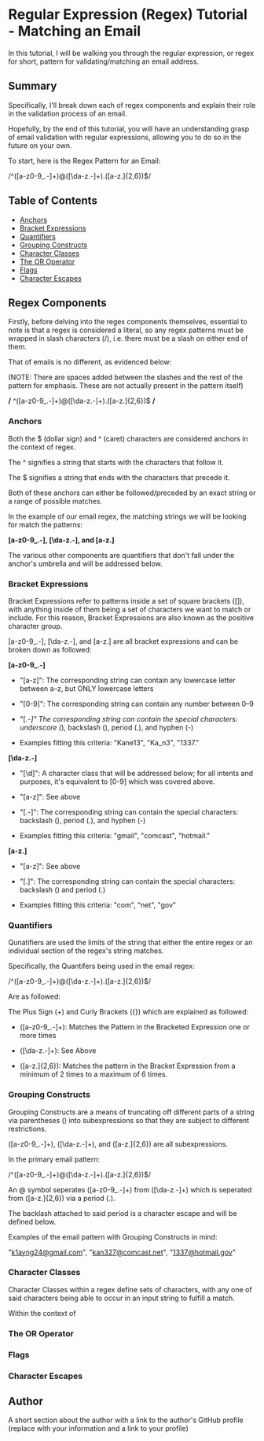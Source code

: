 # Regular Expression (Regex) Tutorial - Matching an Email

In this tutorial, I will be walking you through the regular expression, or regex for short, pattern for validating/matching an email address.

## Summary

Specifically, I'll break down each of regex components and explain their role in the validation process of an email. 

Hopefully, by the end of this tutorial, you will have an understanding grasp of email validation with regular expressions, allowing you to do so in the future on your own.

To start, here is the Regex Pattern for an Email:

/^([a-z0-9_\.-]+)@([\da-z\.-]+)\.([a-z\.]{2,6})$/

## Table of Contents

- [Anchors](#anchors)
- [Bracket Expressions](#bracket-expressions)
- [Quantifiers](#quantifiers)
- [Grouping Constructs](#grouping-constructs)
- [Character Classes](#character-classes)
- [The OR Operator](#the-or-operator)
- [Flags](#flags)
- [Character Escapes](#character-escapes)

## Regex Components

Firstly, before delving into the regex components themselves, essential to note is that a regex is considered a literal, so any regex patterns must be wrapped in slash characters (/), i.e. there must be a slash on either end of them.

That of emails is no different, as evidenced below:

(NOTE: There are spaces added between the slashes and the rest of the pattern for emphasis. These are not actually present in the pattern itself)

<b>/</b> ^([a-z0-9_\.-]+)@([\da-z\.-]+)\.([a-z\.]{2,6})$ <b>/</b>

### Anchors

Both the $ (dollar sign) and ^ (caret) characters are considered anchors in the context of regex.

The ^ signifies a string that starts with the characters that follow it.

The $ signifies a string that ends with the characters that precede it. 

Both of these anchors can either be followed/preceded by an exact string or a range of possible matches.

In the example of our email regex, the matching strings we will be looking for match the patterns:

**[a-z0-9_\.-], [\da-z\.-], and [a-z\.]**

The various other components are quantifiers that don't fall under the anchor's umbrella and will be addressed below.

### Bracket Expressions

Bracket Expressions refer to patterns inside a set of square brackets ([]), with anything inside of them being a set of characters we want to match or include. For this reason, Bracket Expressions are also known as the positive character group.

[a-z0-9_\.-], [\da-z\.-], and [a-z\.] are all bracket expressions and can be broken down as followed:

**[a-z0-9_\.-]**

* "[a-z]": The corresponding string can contain any lowercase letter between a–z, but ONLY lowercase letters

* "[0-9]": The corresponding string can contain any number between 0–9

* "[_\.-]" The corresponding string can contain the special characters: underscore (_), backslash (\), period (.), and hyphen (-)

* Examples fitting this criteria: "Kane13", "Ka_n3\", "1337."

**[\da-z\.-]**

* "[\d]": A character class that will be addressed below; for all intents and purposes, it's equivalent to [0-9] which was covered above.

* "[a-z]": See above

* "[\.-]": The corresponding string can contain the special characters: backslash (\), period (.), and hyphen (-)

* Examples fitting this criteria: "gmail", "comcast", "hotmail."

**[a-z\.]**

* "[a-z]": See above

* "[\.]": The corresponding string can contain the special characters: backslash (\) and period (.)

* Examples fitting this criteria: "com", "net", "gov"

### Quantifiers

Qunatifiers are used the limits of the string that either the entire regex or an individual section of the regex's string matches.

Specifically, the Quantifers being used in the email regex:

/^([a-z0-9_\.-]+)@([\da-z\.-]+)\.([a-z\.]{2,6})$/

Are as followed:

The Plus Sign (+) and Curly Brackets ({}) which are explained as followed:

* ([a-z0-9_\.-]+): Matches the Pattern in the Bracketed Expression one or more times

* ([\da-z\.-]+): See Above

* ([a-z\.]{2,6}): Matches the pattern in the Bracket Expression from a minimum of 2 times to a maximum of 6 times.


### Grouping Constructs

Grouping Constructs are a means of truncating off different parts of a string via parentheses () into subexpressions so that they are subject to different restrictions.

([a-z0-9_\.-]+), ([\da-z\.-]+), and ([a-z\.]{2,6}) are all subexpressions.

In the primary email pattern:

/^([a-z0-9_\.-]+)@([\da-z\.-]+)\.([a-z\.]{2,6})$/

An @ symbol seperates ([a-z0-9_\.-]+) from ([\da-z\.-]+) which is seperated from ([a-z\.]{2,6}) via a period (.).

The backlash attached to said period is a character escape and will be defined below.

Examples of the email pattern with Grouping Constructs in mind:

"k1ayng24@gmail.com", "kan327@comcast.net", "1337@hotmail.gov"

### Character Classes

Character Classes within a regex define sets of characters, with any one of said characters being able to occur in an input string to fulfill a match.

Within the context of

### The OR Operator

### Flags

### Character Escapes

## Author

A short section about the author with a link to the author's GitHub profile (replace with your information and a link to your profile)
